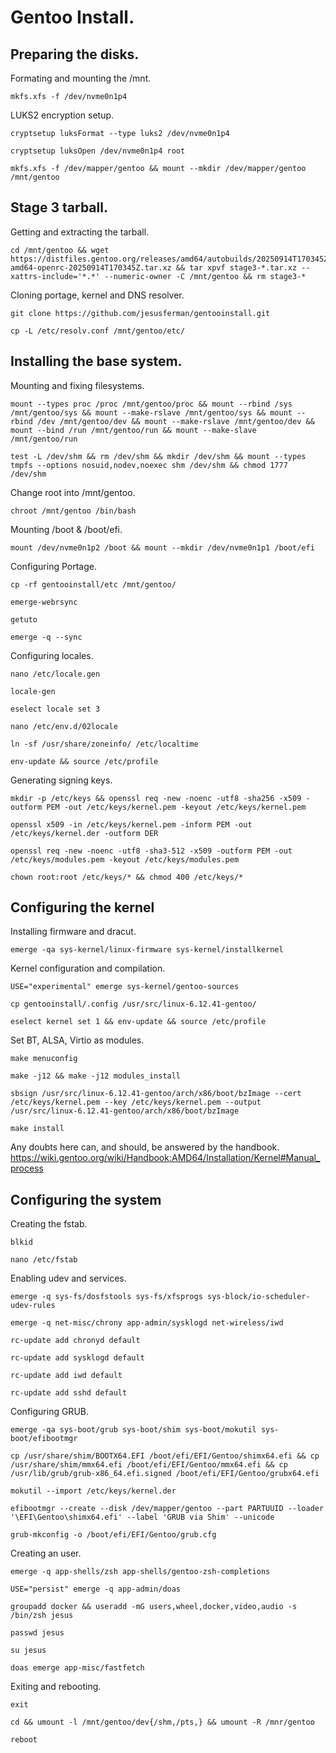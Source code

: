 # Gentoo Install.

## Preparing the disks.
Formating and mounting the /mnt.
```
mkfs.xfs -f /dev/nvme0n1p4
```
LUKS2 encryption setup.
```
cryptsetup luksFormat --type luks2 /dev/nvme0n1p4
```
```
cryptsetup luksOpen /dev/nvme0n1p4 root
```
```
mkfs.xfs -f /dev/mapper/gentoo && mount --mkdir /dev/mapper/gentoo /mnt/gentoo
```


## Stage 3 tarball.
Getting and extracting the tarball.
```
cd /mnt/gentoo && wget https://distfiles.gentoo.org/releases/amd64/autobuilds/20250914T170345Z/stage3-amd64-openrc-20250914T170345Z.tar.xz && tar xpvf stage3-*.tar.xz --xattrs-include='*.*' --numeric-owner -C /mnt/gentoo && rm stage3-*
```

Cloning portage, kernel and DNS resolver.
```
git clone https://github.com/jesusferman/gentooinstall.git
```
```
cp -L /etc/resolv.conf /mnt/gentoo/etc/
```


## Installing the base system.
Mounting and fixing filesystems.
```
mount --types proc /proc /mnt/gentoo/proc && mount --rbind /sys /mnt/gentoo/sys && mount --make-rslave /mnt/gentoo/sys && mount --rbind /dev /mnt/gentoo/dev && mount --make-rslave /mnt/gentoo/dev && mount --bind /run /mnt/gentoo/run && mount --make-slave /mnt/gentoo/run
```
```
test -L /dev/shm && rm /dev/shm && mkdir /dev/shm && mount --types tmpfs --options nosuid,nodev,noexec shm /dev/shm && chmod 1777 /dev/shm
```

Change root into /mnt/gentoo.
```
chroot /mnt/gentoo /bin/bash
```

Mounting /boot & /boot/efi.
```
mount /dev/nvme0n1p2 /boot && mount --mkdir /dev/nvme0n1p1 /boot/efi
```

Configuring Portage.
```
cp -rf gentooinstall/etc /mnt/gentoo/
```
```
emerge-webrsync
```
```
getuto
```
```
emerge -q --sync
```

Configuring locales.
```
nano /etc/locale.gen
```
```
locale-gen
```
```
eselect locale set 3
```
```
nano /etc/env.d/02locale
```
```
ln -sf /usr/share/zoneinfo/ /etc/localtime
```
```
env-update && source /etc/profile
```

Generating signing keys.
```
mkdir -p /etc/keys && openssl req -new -noenc -utf8 -sha256 -x509 -outform PEM -out /etc/keys/kernel.pem -keyout /etc/keys/kernel.pem
```
```
openssl x509 -in /etc/keys/kernel.pem -inform PEM -out /etc/keys/kernel.der -outform DER
```
```
openssl req -new -noenc -utf8 -sha3-512 -x509 -outform PEM -out /etc/keys/modules.pem -keyout /etc/keys/modules.pem
```
```
chown root:root /etc/keys/* && chmod 400 /etc/keys/*
```


## Configuring the kernel
Installing firmware and dracut.
```
emerge -qa sys-kernel/linux-firmware sys-kernel/installkernel
```

Kernel configuration and compilation.
```
USE="experimental" emerge sys-kernel/gentoo-sources
```
```
cp gentooinstall/.config /usr/src/linux-6.12.41-gentoo/
```
```
eselect kernel set 1 && env-update && source /etc/profile
```

Set BT, ALSA, Virtio as modules.
```
make menuconfig
```
```
make -j12 && make -j12 modules_install
```
```
sbsign /usr/src/linux-6.12.41-gentoo/arch/x86/boot/bzImage --cert /etc/keys/kernel.pem --key /etc/keys/kernel.pem --output /usr/src/linux-6.12.41-gentoo/arch/x86/boot/bzImage
```
```
make install
```
Any doubts here can, and should, be answered by the handbook.
https://wiki.gentoo.org/wiki/Handbook:AMD64/Installation/Kernel#Manual_process


## Configuring the system
Creating the fstab.
```
blkid
```
```
nano /etc/fstab
```

Enabling udev and services.
```
emerge -q sys-fs/dosfstools sys-fs/xfsprogs sys-block/io-scheduler-udev-rules
```
```
emerge -q net-misc/chrony app-admin/sysklogd net-wireless/iwd
```
```
rc-update add chronyd default
```
```
rc-update add sysklogd default
```
```
rc-update add iwd default
```
```
rc-update add sshd default
```

Configuring GRUB.
```
emerge -qa sys-boot/grub sys-boot/shim sys-boot/mokutil sys-boot/efibootmgr
```
```
cp /usr/share/shim/BOOTX64.EFI /boot/efi/EFI/Gentoo/shimx64.efi && cp /usr/share/shim/mmx64.efi /boot/efi/EFI/Gentoo/mmx64.efi && cp /usr/lib/grub/grub-x86_64.efi.signed /boot/efi/EFI/Gentoo/grubx64.efi
```
```
mokutil --import /etc/keys/kernel.der
```
```
efibootmgr --create --disk /dev/mapper/gentoo --part PARTUUID --loader '\EFI\Gentoo\shimx64.efi' --label 'GRUB via Shim' --unicode
```
```
grub-mkconfig -o /boot/efi/EFI/Gentoo/grub.cfg
```

Creating an user.
```
emerge -q app-shells/zsh app-shells/gentoo-zsh-completions
```
```
USE="persist" emerge -q app-admin/doas
```
```
groupadd docker && useradd -mG users,wheel,docker,video,audio -s /bin/zsh jesus
```
```
passwd jesus
```
```
su jesus
```
```
doas emerge app-misc/fastfetch
```

Exiting and rebooting.
```
exit
```
```
cd && umount -l /mnt/gentoo/dev{/shm,/pts,} && umount -R /mnr/gentoo
```
```
reboot
```
